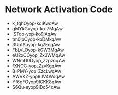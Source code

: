 # Network Activation Code
* k_fqhOyop-koIKwqAw
* qMYkGuyop-ko-7MqAw
* ISTdo-yop-ko9lAqAw
* tm0ibOyop-koDMkqAw
* 3UbfSuyop-kq7EoqAw
* FbLvLOyop-kGW3MqAw
* eU2xCOyop_Zx3WMqAw
* WNmU0Oyop_ZzpzoqAw
* fXNOC-yop_ZzvKgqAw
* 8-PMY-yop_ZzcLwqAw
* AWVKZ-yop9JV4WoqAw
* Yf6gFOyop9ICKK8qAw
* S6Qu-eyop9IDc54qAw